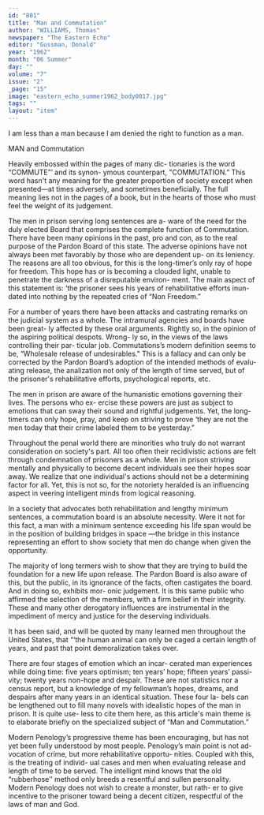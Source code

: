 ```yaml
---
id: "801"
title: "Man and Commutation"
author: "WILLIAMS, Thomas"
newspaper: "The Eastern Echo"
editor: "Gussman, Donald"
year: "1962"
month: "06 Summer"
day: ""
volume: "7"
issue: "2"
_page: "15"
image: "eastern_echo_summer1962_body0017.jpg"
tags: ""
layout: "item"
---
```

I am less than a man because I am denied the right to function as a man.

MAN and Commutation

Heavily embossed within the pages of many dic-
tionaries is the word “COMMUTE”’ and its synon-
ymous counterpart, "COMMUTATION.” This word
hasn't any meaning for the greater proportion of
society except when presented—at times adversely,
and sometimes beneficially. The full meaning lies
not in the pages of a book, but in the hearts of those
who must feel the weight of its judgement.

The men in prison serving long sentences are a-
ware of the need for the duly elected Board that
comprises the complete function of Commutation.
There have been many opinions in the past, pro and
con, as to the real purpose of the Pardon Board of
this state. The adverse opinions have not always
been met favorably by those who are dependent up-
on its leniency. The reasons are all too obvious, for
this is the long-timer’s only ray of hope for freedom.
This hope has or is becoming a clouded light, unable
to penetrate the darkness of a disreputable environ-
ment. The main aspect of this statement is: ‘the
prisoner sees his years of rehabilitative efforts inun-
dated into nothing by the repeated cries of “Non
Freedom.”

For a number of years there have been attacks and
castrating remarks on the judicial system as a whole.
The intramural agencies and boards have been great-
ly affected by these oral arguments. Rightly so, in
the opinion of the aspiring political despots. Wrong-
ly so, in the views of the laws controlling their par-
ticular job. Commutations’s modern definition seems
to be, “Wholesale release of undesirables." This is a
fallacy and can only be corrected by the Pardon
Board’s adoption of the intended methods of evalu-
ating release, the analization not only of the length
of time served, but of the prisoner's rehabilitative
efforts, psychological reports, etc.

The men in prison are aware of the humanistic
emotions governing their lives. The persons who ex-
ercise these powers are just as subject to emotions
that can sway their sound and rightful judgements.
Yet, the long-timers can only hope, pray, and keep
on striving to prove ‘they are not the men today that
their crime labeled them to be yesterday.”

Throughout the penal world there are minorities
who truly do not warrant consideration on society's
part. All too often their recidivistic actions are felt
through condemnation of prisoners as a whole. Men
in prison striving mentally and physically to become
decent individuals see their hopes soar away. We
realize that one individual's actions should not be a
determining factor for all. Yet, this is not so, for the
notoriety heralded is an influencing aspect in veering
intelligent minds from logical reasoning.

In a society that advocates both rehabilitation and
lengthy minimum sentences, a commutation board is
an absolute necessity. Were it not for this fact, a
man with a minimum sentence exceeding his life span
would be in the position of building bridges in space
—the bridge in this instance representing an effort
to show society that men do change when given the
opportunity.

The majority of long termers wish to show that
they are trying to build the foundation for a new life
upon release. The Pardon Board is also aware of
this, but the public, in its ignorance of the facts, often
castigates the board. And in doing so, exhibits mor-
onic judgement. It is this same public who affirmed
the selection of the members, with a firm belief in
their integrity. These and many other derogatory
influences are instrumental in the impediment of
mercy and justice for the deserving individuals.

It has been said, and will be quoted by many
learned men throughout the United States, that “‘the
human animal can only be caged a certain length of
years, and past that point demoralization takes
over.

There are four stages of emotion which an incar-
cerated man experiences while doing time: five
years optimism; ten years’ hope; fifteen years’ passi-
vity; twenty years non-hope and despair. These are
not statistics nor a census report, but a knowledge of
my fellowman’s hopes, dreams, and despairs after
many years in an identical situation. These four la-
bels can be lengthened out to fill many novels with
idealistic hopes of the man in prison. It is quite use-
less to cite them here, as this article's main theme is
to elaborate briefly on the specialized subject of
“Man and Commutation.”

Modern Penology’s progressive theme has been
encouraging, but has not yet been fully understood
by most people. Penology’s main point is not ad-
vocation of crime, but more rehabilitative opportu-
nities. Coupled with this, is the treating of individ-
ual cases and men when evaluating release and
length of time to be served. The intellignt mind
knows that the old “rubberhose’’ method only
breeds a resentful and sullen personality. Modern
Penology does not wish to create a monster, but rath-
er to give incentive to the prisoner toward being a
decent citizen, respectful of the laws of man and
God. 
